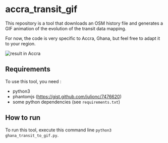 # accra_transit_gif

This repository is a tool that downloads an OSM history file and generates a GIF animation of the evolution of the transit data mapping.

For now, the code is very specific to Accra, Ghana, but feel free to adapt it to your region.

![result in Accra](Accra_Ghana_Transit_data_creation.gif)

## Requirements

To use this tool, you need :
* python3
* phantomjs (https://gist.github.com/julionc/7476620)
* some python dependencies (see `requirements.txt`)

## How to run
To run this tool, execute this command line `python3 ghana_transit_to_gif.py`.
